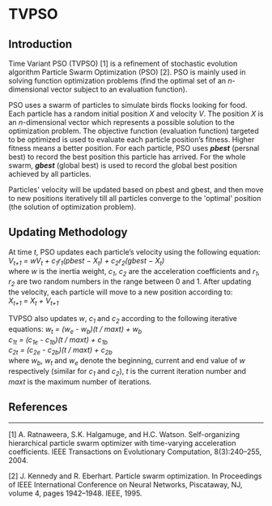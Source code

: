 TVPSO
=====

## Introduction
Time Variant PSO (TVPSO) [1] is a refinement of stochastic evolution algorithm Particle Swarm Optimization (PSO) [2]. PSO is mainly used in solving function optimization problems (find the optimal set of an _n_-dimensional vector subject to an evaluation function).

PSO uses a swarm of particles to simulate birds flocks looking for food. Each particle has a random initial position _X_ and velocity _V_. The position _X_ is an _n_-dimensional vector which represents a possible solution to the optimization problem. The objective function (evaluation function) targeted to be optimized is used to evaluate each particle position’s fitness. Higher fitness means a better position. For each particle, PSO uses _**pbest**_ (persnal best) to record the best position this particle has arrived. For the whole swarm, _**gbest**_ (global best) is used to record the global best position achieved by all particles. 

Particles' velocity will be updated based on pbest and gbest, and then move to new positions iteratively till all particles converge to the 'optimal' position (the solution of optimization problem).

## Updating Methodology
At time _t_, PSO updates each particle’s velocity using the following equation: <br />
_V<sub>t+1</sub> = wV<sub>t</sub> + c<sub>1</sub>r<sub>1</sub>(pbest − X<sub>t</sub>) + c<sub>2</sub>r<sub>2</sub>(gbest − X<sub>t</sub>)_ <br />
where _w_ is the inertia weight, _c<sub>1</sub>_, _c<sub>2</sub>_ are the acceleration coefficients and _r<sub>1</sub>_, _r<sub>2</sub>_ are two random numbers in the range between 0 and 1. After updating the velocity, each particle will move to a new position according to: <br />
_X<sub>t+1</sub> = X<sub>t</sub> + V<sub>t+1</sub>_

TVPSO also updates _w_, _c<sub>1</sub>_ and _c<sub>2</sub>_ according to the following iterative equations:
_w<sub>t</sub> = (w<sub>e</sub> - w<sub>b</sub>)(t / maxt) + w<sub>b</sub>_ <br />
_c<sub>1t</sub> = (c<sub>1e</sub> - c<sub>1b</sub>)(t / maxt) + c<sub>1b</sub>_ <br />
_c<sub>2t</sub> = (c<sub>2e</sub> - c<sub>2b</sub>)(t / maxt) + c<sub>2b</sub>_ <br />
where _w<sub>b</sub>_, _w<sub>t</sub>_ and _w<sub>e</sub>_ denote the beginning, current and end value of _w_ respectively (similar for _c<sub>1</sub>_ and _c<sub>2</sub>_), _t_ is the current iteration number and _maxt_ is the maximum number of iterations.

## References
----------
[1] A. Ratnaweera, S.K. Halgamuge, and H.C. Watson. Self-organizing hierarchical particle swarm optimizer with time-varying acceleration coefficients. IEEE Transactions on Evolutionary Computation, 8(3):240–255, 2004.

[2] J. Kennedy and R. Eberhart. Particle swarm optimization. In Proceedings of IEEE International Conference on Neural Networks, Piscataway, NJ, volume 4, pages 1942–1948. IEEE, 1995.

